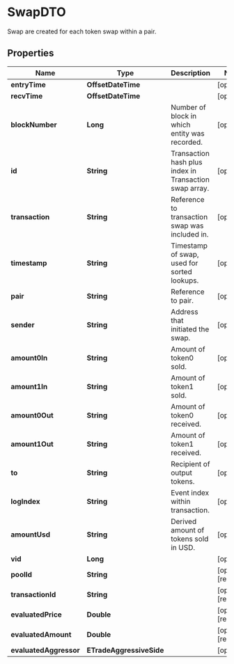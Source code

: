 

# SwapDTO

Swap are created for each token swap within a pair.

## Properties

| Name | Type | Description | Notes |
|------------ | ------------- | ------------- | -------------|
|**entryTime** | **OffsetDateTime** |  |  [optional] |
|**recvTime** | **OffsetDateTime** |  |  [optional] |
|**blockNumber** | **Long** | Number of block in which entity was recorded. |  [optional] |
|**id** | **String** | Transaction hash plus index in Transaction swap array. |  [optional] |
|**transaction** | **String** | Reference to transaction swap was included in. |  [optional] |
|**timestamp** | **String** | Timestamp of swap, used for sorted lookups. |  [optional] |
|**pair** | **String** | Reference to pair. |  [optional] |
|**sender** | **String** | Address that initiated the swap. |  [optional] |
|**amount0In** | **String** | Amount of token0 sold. |  [optional] |
|**amount1In** | **String** | Amount of token1 sold. |  [optional] |
|**amount0Out** | **String** | Amount of token0 received. |  [optional] |
|**amount1Out** | **String** | Amount of token1 received. |  [optional] |
|**to** | **String** | Recipient of output tokens. |  [optional] |
|**logIndex** | **String** | Event index within transaction. |  [optional] |
|**amountUsd** | **String** | Derived amount of tokens sold in USD. |  [optional] |
|**vid** | **Long** |  |  [optional] |
|**poolId** | **String** |  |  [optional] [readonly] |
|**transactionId** | **String** |  |  [optional] [readonly] |
|**evaluatedPrice** | **Double** |  |  [optional] [readonly] |
|**evaluatedAmount** | **Double** |  |  [optional] [readonly] |
|**evaluatedAggressor** | **ETradeAggressiveSide** |  |  [optional] |



